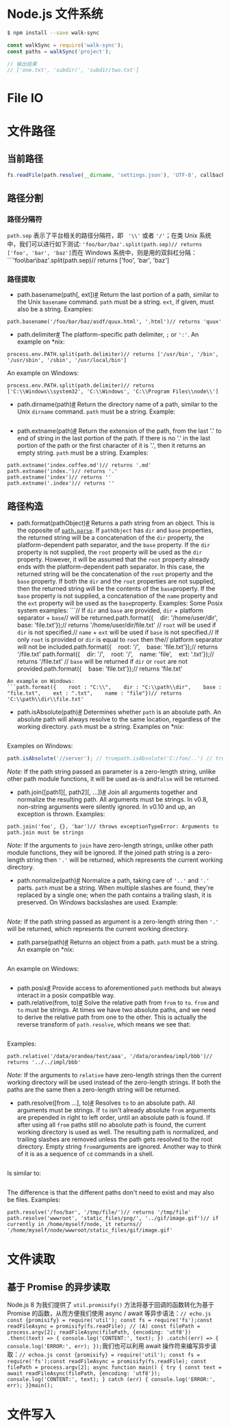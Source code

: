 # Node.js 文件系统

```sh
$ npm install --save walk-sync
```

```js
const walkSync = require('walk-sync');
const paths = walkSync('project');

// 输出结果
// ['one.txt', 'subdir/', 'subdir/two.txt']
```

# File IO

# 文件路径

## 当前路径

```js
fs.readFile(path.resolve(__dirname, 'settings.json'), 'UTF-8', callback);
```

## 路径分割

### 路径分隔符

`path.sep` 表示了平台相关的路径分隔符，即   `'\\'` 或者 `'/'`；在类 Unix 系统中，我们可以进行如下测试: `'foo/bar/baz'.split(path.sep)// returns ['foo', 'bar', 'baz']`而在 Windows 系统中，则是用的双斜杠分隔：```'foo\\bar\\baz'.split(path.sep)// returns ['foo', 'bar', 'baz']

### 路径提取

* path.basename(path[, ext])[#](https://nodejs.org/api/path.html#path_path_basename_path_ext)
  Return the last portion of a path, similar to the Unix `basename` command. `path` must be a string. `ext`, if given, must also be a string.
  Examples:

```path.basename('/foo/bar/baz/asdf/quux.html')// returns 'quux.html'
path.basename('/foo/bar/baz/asdf/quux.html', '.html')// returns 'quux'
```

* path.delimiter[#](https://nodejs.org/api/path.html#path_path_delimiter) The platform-specific path delimiter, `;` or `':'`. An example on \*nix:

```console.log(process.env.PATH)// '/usr/bin:/bin:/usr/sbin:/sbin:/usr/local/bin'
process.env.PATH.split(path.delimiter)// returns ['/usr/bin', '/bin', '/usr/sbin', '/sbin', '/usr/local/bin']
```

An example on Windows:

```console.log(process.env.PATH)// 'C:\Windows\system32;C:\Windows;C:\Program Files\node'
process.env.PATH.split(path.delimiter)// returns ['C:\\Windows\\system32', 'C:\\Windows', 'C:\\Program Files\\node\\']
```

* path.dirname(path)[#](https://nodejs.org/api/path.html#path_path_dirname_path) Return the directory name of a path, similar to the Unix `dirname` command. `path` must be a string. Example:

```path.dirname('/foo/bar/baz/asdf/quux')// returns '/foo/bar/baz/asdf'

```

* path.extname(path)[#](https://nodejs.org/api/path.html#path_path_extname_path) Return the extension of the path, from the last '.' to end of string in the last portion of the path. If there is no '.' in the last portion of the path or the first character of it is '.', then it returns an empty string. `path` must be a string. Examples:

```path.extname('index.html')// returns '.html'
path.extname('index.coffee.md')// returns '.md'
path.extname('index.')// returns '.'
path.extname('index')// returns ''
path.extname('.index')// returns ''
```

## 路径构造

* path.format(pathObject)[#](https://nodejs.org/api/path.html#path_path_format_pathobject) Returns a path string from an object. This is the opposite of [`path.parse`](https://nodejs.org/api/path.html#path_path_parse_path). If `pathObject` has `dir` and `base` properties, the returned string will be a concatenation of the `dir` property, the platform-dependent path separator, and the `base` property. If the `dir` property is not supplied, the `root` property will be used as the `dir` property. However, it will be assumed that the `root` property already ends with the platform-dependent path separator. In this case, the returned string will be the concatenation of the `root` property and the `base` property. If both the `dir` and the `root` properties are not supplied, then the returned string will be the contents of the `base`property. If the `base` property is not supplied, a concatenation of the `name` property and the `ext` property will be used as the `base`property. Examples: Some Posix system examples: ```// If `dir` and `base` are provided, `dir` + platform separator + `base`// will be returned.path.format({    dir: '/home/user/dir',    base: 'file.txt'});// returns '/home/user/dir/file.txt' // `root` will be used if `dir` is not specified.// `name` + `ext` will be used if `base` is not specified.// If only `root` is provided or `dir` is equal to `root` then the// platform separator will not be included.path.format({    root: '/',    base: 'file.txt'});// returns '/file.txt' path.format({    dir: '/',    root: '/',    name: 'file',    ext: '.txt'});// returns '/file.txt' // `base` will be returned if `dir` or `root` are not provided.path.format({    base: 'file.txt'});// returns 'file.txt'

````
An example on Windows:
```path.format({    root : "C:\\",    dir : "C:\\path\\dir",    base : "file.txt",    ext : ".txt",    name : "file"})// returns 'C:\\path\\dir\\file.txt'
````

* path.isAbsolute(path)[#](https://nodejs.org/api/path.html#path_path_isabsolute_path) Determines whether `path` is an absolute path. An absolute path will always resolve to the same location, regardless of the working directory. `path` must be a string. Examples on \*nix:

```path.isAbsolute('/foo/bar') // truepath.isAbsolute('/baz/..')  // truepath.isAbsolute('qux/')     // falsepath.isAbsolute('.')        // false

```

Examples on Windows:

```js
path.isAbsolute('//server'); // truepath.isAbsolute('C:/foo/..') // truepath.isAbsolute('bar\baz')  // falsepath.isAbsolute('.')         // false
```

_Note:_ If the path string passed as parameter is a zero-length string, unlike other path module functions, it will be used as-is and`false` will be returned.

* path.join([path1][, path2][, ...])[#](https://nodejs.org/api/path.html#path_path_join_path1_path2) Join all arguments together and normalize the resulting path. All arguments must be strings. In v0.8, non-string arguments were silently ignored. In v0.10 and up, an exception is thrown. Examples:

```path.join('/foo', 'bar', 'baz/asdf', 'quux', '..')// returns '/foo/bar/baz/asdf'
path.join('foo', {}, 'bar')// throws exceptionTypeError: Arguments to path.join must be strings
```

_Note:_ If the arguments to `join` have zero-length strings, unlike other path module functions, they will be ignored. If the joined path string is a zero-length string then `'.'` will be returned, which represents the current working directory.

* path.normalize(path)[#](https://nodejs.org/api/path.html#path_path_normalize_path) Normalize a path, taking care of `'..'` and `'.'` parts. `path` must be a string. When multiple slashes are found, they're replaced by a single one; when the path contains a trailing slash, it is preserved. On Windows backslashes are used. Example:

```path.normalize('/foo/bar//baz/asdf/quux/..')// returns '/foo/bar/baz/asdf'

```

_Note:_ If the path string passed as argument is a zero-length string then `'.'` will be returned, which represents the current working directory.

* path.parse(path)[#](https://nodejs.org/api/path.html#path_path_parse_path) Returns an object from a path. `path` must be a string. An example on \*nix:

```path.parse('/home/user/dir/file.txt')// returns// {//    root : "/",//    dir : "/home/user/dir",//    base : "file.txt",//    ext : ".txt",//    name : "file"// }

```

An example on Windows:

```path.parse('C:\path\dir\index.html')// returns// {//    root : "C:",//    dir : "C:\path\dir",//    base : "index.html",//    ext : ".html",//    name : "index"// }

```

* path.posix[#](https://nodejs.org/api/path.html#path_path_posix) Provide access to aforementioned `path` methods but always interact in a posix compatible way.
* path.relative(from, to)[#](https://nodejs.org/api/path.html#path_path_relative_from_to) Solve the relative path from `from` to `to`. `from` and `to` must be strings. At times we have two absolute paths, and we need to derive the relative path from one to the other. This is actually the reverse transform of `path.resolve`, which means we see that:

```path.resolve(from, path.relative(from, to)) == path.resolve(to)

```

Examples:

```path.relative('C:\orandea\test\aaa', 'C:\orandea\impl\bbb')// returns '....\impl\bbb'
path.relative('/data/orandea/test/aaa', '/data/orandea/impl/bbb')// returns '../../impl/bbb'
```

_Note:_ If the arguments to `relative` have zero-length strings then the current working directory will be used instead of the zero-length strings. If both the paths are the same then a zero-length string will be returned.

* path.resolve([from ...], to)[#](https://nodejs.org/api/path.html#path_path_resolve_from_to) Resolves `to` to an absolute path. All arguments must be strings. If `to` isn't already absolute `from` arguments are prepended in right to left order, until an absolute path is found. If after using all `from` paths still no absolute path is found, the current working directory is used as well. The resulting path is normalized, and trailing slashes are removed unless the path gets resolved to the root directory. Empty string `from`arguments are ignored. Another way to think of it is as a sequence of `cd` commands in a shell.

```path.resolve('foo/bar', '/tmp/file/', '..', 'a/../subfile')

```

Is similar to:

```cd foo/barcd /tmp/file/cd ..cd a/../subfilepwd

```

The difference is that the different paths don't need to exist and may also be files. Examples:

```path.resolve('/foo/bar', './baz')// returns '/foo/bar/baz'
path.resolve('/foo/bar', '/tmp/file/')// returns '/tmp/file'
path.resolve('wwwroot', 'static_files/png/', '../gif/image.gif')// if currently in /home/myself/node, it returns// '/home/myself/node/wwwroot/static_files/gif/image.gif'
```

# 文件读取

## 基于 Promise 的异步读取

Node.js 8 为我们提供了 `util.promisify()` 方法将基于回调的函数转化为基于 Promise 的函数，从而方便我们使用 async / await 等异步语法：`// echo.js const {promisify} = require('util'); const fs = require('fs');const readFileAsync = promisify(fs.readFile); // (A) const filePath = process.argv[2]; readFileAsync(filePath, {encoding: 'utf8'}) .then((text) => { console.log('CONTENT:', text); }) .catch((err) => { console.log('ERROR:', err); });`我们也可以利用 await 操作符来编写异步读取：`// echoa.js const {promisify} = require('util'); const fs = require('fs');const readFileAsync = promisify(fs.readFile); const filePath = process.argv[2]; async function main() { try { const text = await readFileAsync(filePath, {encoding: 'utf8'}); console.log('CONTENT:', text); } catch (err) { console.log('ERROR:', err); }}main();`

# 文件写入
